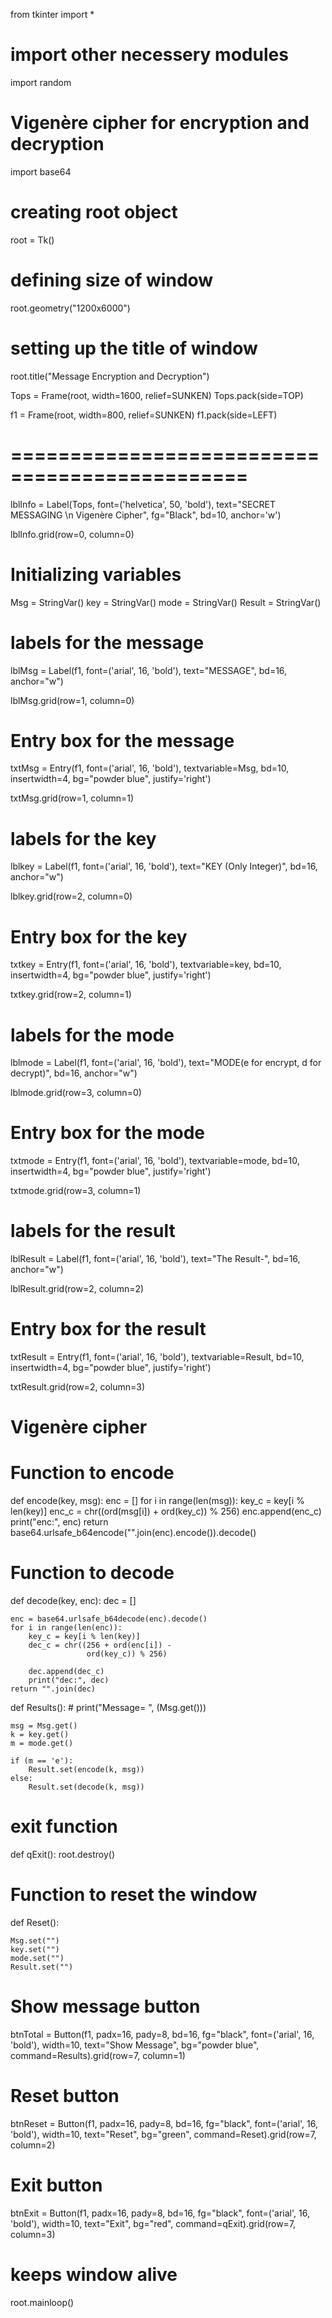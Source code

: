 from tkinter import *

# import other necessery modules
import random

# Vigenère cipher for encryption and decryption
import base64

# creating root object
root = Tk()

# defining size of window
root.geometry("1200x6000")

# setting up the title of window
root.title("Message Encryption and Decryption")

Tops = Frame(root, width=1600, relief=SUNKEN)
Tops.pack(side=TOP)

f1 = Frame(root, width=800, relief=SUNKEN)
f1.pack(side=LEFT)

# ==============================================


lblInfo = Label(Tops, font=('helvetica', 50, 'bold'),
                text="SECRET MESSAGING \n Vigenère Cipher",
                fg="Black", bd=10, anchor='w')

lblInfo.grid(row=0, column=0)


# Initializing variables
Msg = StringVar()
key = StringVar()
mode = StringVar()
Result = StringVar()


# labels for the message
lblMsg = Label(f1, font=('arial', 16, 'bold'),
               text="MESSAGE", bd=16, anchor="w")

lblMsg.grid(row=1, column=0)
# Entry box for the message
txtMsg = Entry(f1, font=('arial', 16, 'bold'),
               textvariable=Msg, bd=10, insertwidth=4,
               bg="powder blue", justify='right')


txtMsg.grid(row=1, column=1)
# labels for the key
lblkey = Label(f1, font=('arial', 16, 'bold'),
               text="KEY (Only Integer)", bd=16, anchor="w")

lblkey.grid(row=2, column=0)


# Entry box for the key
txtkey = Entry(f1, font=('arial', 16, 'bold'),
               textvariable=key, bd=10, insertwidth=4,
               bg="powder blue", justify='right')

txtkey.grid(row=2, column=1)

# labels for the mode
lblmode = Label(f1, font=('arial', 16, 'bold'),
                text="MODE(e for encrypt, d for decrypt)",
                bd=16, anchor="w")

lblmode.grid(row=3, column=0)
# Entry box for the mode
txtmode = Entry(f1, font=('arial', 16, 'bold'),
                textvariable=mode, bd=10, insertwidth=4,
                bg="powder blue", justify='right')

txtmode.grid(row=3, column=1)

# labels for the result
lblResult = Label(f1, font=('arial', 16, 'bold'),
                  text="The Result-", bd=16, anchor="w")

lblResult.grid(row=2, column=2)

# Entry box for the result
txtResult = Entry(f1, font=('arial', 16, 'bold'),
                  textvariable=Result, bd=10, insertwidth=4,
                  bg="powder blue", justify='right')

txtResult.grid(row=2, column=3)

# Vigenère cipher

# Function to encode


def encode(key, msg):
    enc = []
    for i in range(len(msg)):
        key_c = key[i % len(key)]
        enc_c = chr((ord(msg[i]) +
                     ord(key_c)) % 256)
        enc.append(enc_c)
        print("enc:", enc)
    return base64.urlsafe_b64encode("".join(enc).encode()).decode()

# Function to decode


def decode(key, enc):
    dec = []

    enc = base64.urlsafe_b64decode(enc).decode()
    for i in range(len(enc)):
        key_c = key[i % len(key)]
        dec_c = chr((256 + ord(enc[i]) -
                     ord(key_c)) % 256)

        dec.append(dec_c)
        print("dec:", dec)
    return "".join(dec)


def Results():
    # print("Message= ", (Msg.get()))

    msg = Msg.get()
    k = key.get()
    m = mode.get()

    if (m == 'e'):
        Result.set(encode(k, msg))
    else:
        Result.set(decode(k, msg))

# exit function


def qExit():
    root.destroy()

# Function to reset the window


def Reset():

    Msg.set("")
    key.set("")
    mode.set("")
    Result.set("")


# Show message button
btnTotal = Button(f1, padx=16, pady=8, bd=16, fg="black",
                  font=('arial', 16, 'bold'), width=10,
                  text="Show Message", bg="powder blue",
                  command=Results).grid(row=7, column=1)

# Reset button
btnReset = Button(f1, padx=16, pady=8, bd=16,
                  fg="black", font=('arial', 16, 'bold'),
                  width=10, text="Reset", bg="green",
                  command=Reset).grid(row=7, column=2)

# Exit button
btnExit = Button(f1, padx=16, pady=8, bd=16,
                 fg="black", font=('arial', 16, 'bold'),
                 width=10, text="Exit", bg="red",
                 command=qExit).grid(row=7, column=3)

# keeps window alive
root.mainloop()
